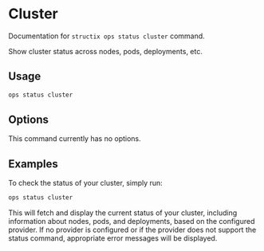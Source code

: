 # Cluster

Documentation for `structix ops status cluster` command.

Show cluster status across nodes, pods, deployments, etc.

## Usage

```bash
ops status cluster
```

## Options

This command currently has no options.

## Examples

To check the status of your cluster, simply run:

```bash
ops status cluster
```

This will fetch and display the current status of your cluster, including information about nodes, pods, and deployments, based on the configured provider. If no provider is configured or if the provider does not support the status command, appropriate error messages will be displayed.